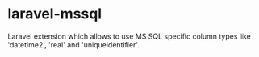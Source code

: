 # laravel-mssql
Laravel extension which allows to use MS SQL specific column types like 'datetime2', 'real' and 'uniqueidentifier'.
